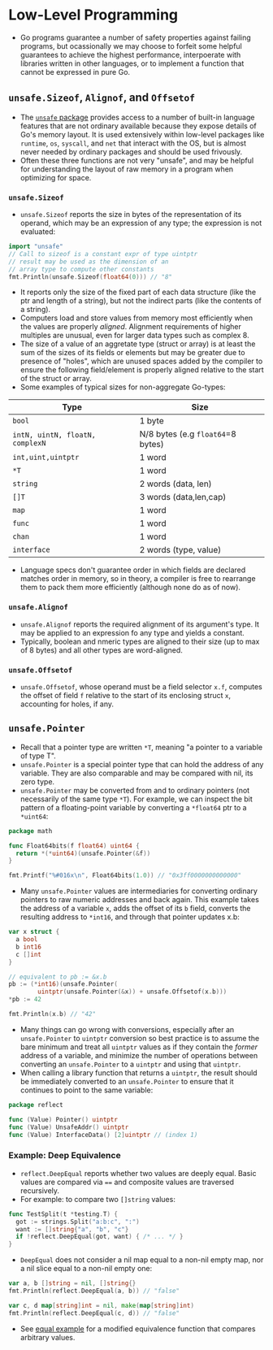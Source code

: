 # Low-Level Programming

- Go programs guarantee a number of safety properties against failing programs, but ocassionally we may choose to forfeit some helpful guarantees to achieve the highest performance, interpoerate with libraries written in other languages, or to implement a function that cannot be expressed in pure Go.

## `unsafe.Sizeof`, `Alignof`, and `Offsetof`

- The [`unsafe` package](http://golang.org/pkg/unsafe) provides access to a number of built-in language features that are not ordinary available because they expose details of Go's memory layout. It is used extensively within low-level packages like `runtime`, `os`, `syscall`, and `net` that interact with the OS, but is almost never needed by ordinary packages and should be used frivously.
- Often these three functions are not very "unsafe", and may be helpful for understanding the layout of raw memory in a program when optimizing for space.

### `unsafe.Sizeof`

- `unsafe.Sizeof` reports the size in bytes of the representation of its operand, which may be an expression of any type; the expression is not evaluated:

```go
import "unsafe"
// Call to sizeof is a constant expr of type uintptr
// result may be used as the dimension of an
// array type to compute other constants
fmt.Println(unsafe.Sizeof(float64(0))) // "8"
```

- It reports only the size of the fixed part of each data structure (like the ptr and length of a string), but not the indirect parts (like the contents of a string).
- Computers load and store values from memory most efficiently when the values are properly _aligned_. Alignment requirements of higher multiples are unusual, even for larger data types such as complex 8.
- The size of a value of an aggretate type (struct or array) is at least the sum of the sizes of its fields or elements but may be greater due to presence of "holes", which are unused spaces added by the compiler to ensure the following field/element is properly aligned relative to the start of the struct or array.
- Some examples of typical sizes for non-aggregate Go-types:

Type | Size
---- | ----
`bool` | 1 byte
`intN, uintN, floatN, complexN` | N/8 bytes (e.g `float64`=8 bytes)
`int,uint,uintptr` | 1 word
`*T` | 1 word
`string` | 2 words (data, len)
`[]T` | 3 words (data,len,cap)
`map` | 1 word
`func` | 1 word
`chan` | 1 word
`interface` | 2 words (type, value)

- Language specs don't guarantee order in which fields are declared matches order in memory, so in theory, a compiler is free to rearrange them to pack them more efficiently (although none do as of now).

### `unsafe.Alignof`

- `unsafe.Alignof` reports the required alignment of its argument's type. It may be applied to an expression fo any type and yields a constant.
- Typically, boolean and nmeric types are aligned to their size (up to max of 8 bytes) and all other types are word-aligned.

### `unsafe.Offsetof`

- `unsafe.Offsetof`, whose operand must be a field selector `x.f`, computes the offset of field `f` relative to the start of its enclosing struct `x`, accounting for holes, if any.

## `unsafe.Pointer`

- Recall that a pointer type are written `*T`, meaning "a pointer to a variable of type T".
- `unsafe.Pointer` is a special pointer type that can hold the address of any variable. They are also comparable and may be compared with nil, its zero type.
- `unsafe.Pointer` may be converted from and to ordinary pointers (not necessarily of the same type `*T`). For example, we can inspect the bit pattern of a floating-point variable by converting a `*float64` ptr to a `*uint64`:

```go
package math

func Float64bits(f float64) uint64 {
  return *(*uint64)(unsafe.Pointer(&f))
}

fmt.Printf("%#016x\n", Float64bits(1.0)) // "0x3ff0000000000000"
```

- Many `unsafe.Pointer` values are intermediaries for converting ordinary pointers to raw numeric addresses and back again. This example takes the address of a variable `x`, adds the offset of its `b` field, converts the resulting address to `*int16`, and through that pointer updates x.b:


```go
var x struct {
  a bool
  b int16
  c []int
}

// equivalent to pb := &x.b
pb := (*int16)(unsafe.Pointer(
        uintptr(unsafe.Pointer(&x)) + unsafe.Offsetof(x.b)))
*pb := 42

fmt.Println(x.b) // "42"
```

- Many things can go wrong with conversions, especially after an `unsafe.Pointer` to `uintptr` conversion so best practice is to assume the bare minimum and treat all `uintptr` values as if they contain the _former_ address of a variable, and minimize the number of operations between converting an `unsafe.Pointer` to a `uintptr` and using that `uintptr`.
- When calling a library function that returns a `uintptr`, the result should be immediately converted to an `unsafe.Pointer` to ensure that it continues to point to the same variable:

```go
package reflect

func (Value) Pointer() uintptr
func (Value) UnsafeAddr() uintptr
func (Value) InterfaceData() [2]uintptr // (index 1)
```

### Example: Deep Equivalence

- `reflect.DeepEqual` reports whether two values are deeply equal. Basic values are compared via `==` and composite values are traversed recursively.
- For example: to compare two `[]string` values:

```go
func TestSplit(t *testing.T) {
  got := strings.Split("a:b:c", ":")
  want := []string{"a", "b", "c"}
  if !reflect.DeepEqual(got, want) { /* ... */ }
}
```

- `DeepEqual` does not consider a nil map equal to a non-nil empty map, nor a nil slice equal to a non-nil empty one:

```go
var a, b []string = nil, []string{}
fmt.Println(reflect.DeepEqual(a, b)) // "false"

var c, d map[string]int = nil, make(map[string]int)
fmt.Println(reflect.DeepEqual(c, d)) // "false"
```

- See [equal example](./equal) for a modified equivalence function that compares arbitrary values.
